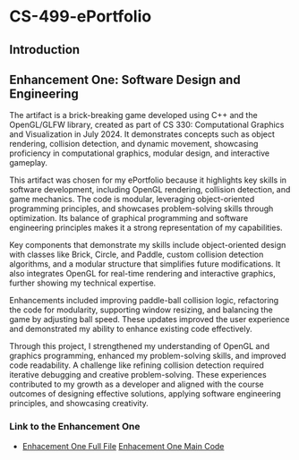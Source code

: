 # **CS-499-ePortfolio**

## **Introduction**

## **Enhancement One: Software Design and Engineering**
The artifact is a brick-breaking game developed using C++ and the OpenGL/GLFW library, created as part of CS 330: Computational Graphics and Visualization in July 2024. It demonstrates concepts such as object rendering, collision detection, and dynamic movement, showcasing proficiency in computational graphics, modular design, and interactive gameplay. 

This artifact was chosen for my ePortfolio because it highlights key skills in software development, including OpenGL rendering, collision detection, and game mechanics. The code is modular, leveraging object-oriented programming principles, and showcases problem-solving skills through optimization. Its balance of graphical programming and software engineering principles makes it a strong representation of my capabilities. 

Key components that demonstrate my skills include object-oriented design with classes like Brick, Circle, and Paddle, custom collision detection algorithms, and a modular structure that simplifies future modifications. It also integrates OpenGL for real-time rendering and interactive graphics, further showing my technical expertise.  

Enhancements included improving paddle-ball collision logic, refactoring the code for modularity, supporting window resizing, and balancing the game by adjusting ball speed. These updates improved the user experience and demonstrated my ability to enhance existing code effectively. 

Through this project, I strengthened my understanding of OpenGL and graphics programming, enhanced my problem-solving skills, and improved code readability. A challenge like refining collision detection required iterative debugging and creative problem-solving. These experiences contributed to my growth as a developer and aligned with the course outcomes of designing effective solutions, applying software engineering principles, and showcasing creativity. 

### **Link to the Enhancement One**
- [Enhacement One Full File](https://github.com/jrsuich/CS-499-ePortfolio/tree/0b1b5a7c287cd9f85c2a1dc433ba53f1d7d1e5d8/Enhancement%20One%20Software%20Design%20and%20Engineering) [Enhacement One Main Code](https://github.com/jrsuich/CS-499-ePortfolio/blob/7e235051bb75529cb3cabef8967ef46f721a9f32/Enhancement%20One%20Software%20Design%20and%20Engineering/8-2_Assignment%20Post%20Enhancement/Source/MainCode.cpp)
